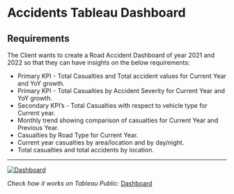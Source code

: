 <h1>Accidents Tableau Dashboard</h1>

<h2>Requirements</h2>

The Client wants to create a Road Accident Dashboard of year 2021 and 2022 so that they can have insights on the below requirements:
- Primary KPI - Total Casualties and Total accident values for Current Year and YoY growth.
- Primary KPI - Total Casualties by Accident Severity for Current Year and YoY growth.
- Secondary KPI’s - Total Casualties with respect to vehicle type for Current year.
- Monthly trend showing comparison of casualties for Current Year and Previous Year.
- Casualties by Road Type for Current Year.
- Current year casualties by area/location and by day/night.
- Total casualties and total accidents by location.

---

<div class='tableauPlaceholder' id='viz1689083698881' style='position: relative'><noscript><a href='#'><img alt='Dashboard ' src='https:&#47;&#47;public.tableau.com&#47;static&#47;images&#47;Ac&#47;AccidentsDashboard_16889982845560&#47;Dashboard&#47;1_rss.png' style='border: none' /></a></noscript><object class='tableauViz'  style='display:none;'><param name='host_url' value='https%3A%2F%2Fpublic.tableau.com%2F' /> <param name='embed_code_version' value='3' /> <param name='site_root' value='' /><param name='name' value='AccidentsDashboard_16889982845560&#47;Dashboard' /><param name='tabs' value='no' /><param name='toolbar' value='yes' /><param name='static_image' value='https:&#47;&#47;public.tableau.com&#47;static&#47;images&#47;Ac&#47;AccidentsDashboard_16889982845560&#47;Dashboard&#47;1.png' /> <param name='animate_transition' value='yes' /><param name='display_static_image' value='yes' /><param name='display_spinner' value='yes' /><param name='display_overlay' value='yes' /><param name='display_count' value='yes' /><param name='language' value='es-ES' /></object></div>

*Check how it works on Tableau Public:* [Dashboard](https://public.tableau.com/app/profile/emanuel.stehr/viz/AccidentsDashboard_16889982845560/Dashboard) 
